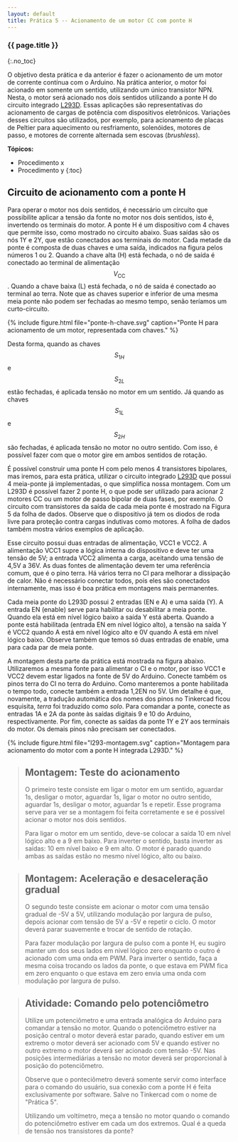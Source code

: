 ```yaml
---
layout: default
title: Prática 5 -- Acionamento de um motor CC com ponte H
---
```


### {{ page.title }}
{:.no_toc}


O objetivo desta prática e da anterior é fazer o acionamento de um motor de
corrente contínua com o Arduino. Na prática anterior, o motor foi acionado em
somente um sentido, utilizando um único transistor NPN. Nesta, o motor será
acionado nos dois sentidos utilizando a ponte H do circuito integrado [L293D].
Essas aplicações são representativas do acionamento de cargas de potência
com dispositivos eletrônicos. Variações desses circuitos são utilizados, por
exemplo, para acionamento de placas de Peltier para aquecimento ou resfriamento,
solenóides, motores de passo, e motores de corrente alternada sem escovas
(_brushless_).

**Tópicos:**
* Procedimento x
* Procedimento y
{:toc}

Circuito de acionamento com a ponte H
-------------------------------------

Para operar o motor nos dois sentidos, é necessário um circuito que possibilite
aplicar a tensão da fonte no motor nos dois sentidos, isto é, invertendo os
terminais do motor. A ponte H é um dispositivo com 4 chaves que permite isso,
como mostrado no circuito abaixo. 
Suas saídas são os nós 1Y e 2Y, que estão conectados aos terminais do motor.
Cada metade da ponte é composta de duas chaves e uma saída, indicados na figura
pelos números 1 ou 2.
Quando a chave alta (H) está fechada, o nó de saída é conectado ao terminal 
de alimentação $$V_{\operatorname{CC}}$$.
Quando a chave baixa (L) está fechada, o nó de saída é conectado ao terminal 
ao terra.
Note que as chaves superior e inferior de uma mesma meia ponte não podem ser
fechadas ao mesmo tempo, senão teríamos um curto-circuito.

{%
   include figure.html
   file="ponte-h-chave.svg"
   caption="Ponte H para acionamento de um motor, representada com chaves."
%}

Desta forma, quando as chaves $$S_{1H}$$ e $$S_{2L}$$ estão fechadas,
é aplicada tensão no motor em um sentido. Já quando as chaves $$S_{1L}$$ 
e $$S_{2H}$$ são fechadas, é aplicada tensão no motor no outro sentido. 
Com isso, é possível fazer com que o motor gire em ambos sentidos de
rotação.


É possível construir uma ponte H com pelo menos 4 transistores bipolares,
mas iremos, para esta prática, utilizar o circuito integrado [L293D] que
possui 4 meia-ponte já implementadas, o que simplifica nossa montagem.
Com um L293D é possível fazer 2 ponte H, o que pode ser utilizado para acionar
2 motores CC ou um motor de passo bipolar de duas fases, por exemplo. 
O circuito com 
transistores da saída de cada meia ponte é mostrado na Figura 5 da folha de 
dados. Observe que o dispositivo já tem os diodos de roda livre para proteção
contra cargas indutivas como motores. A folha de dados também mostra vários
exemplos de aplicação.

Esse circuito possui duas entradas de alimentação, VCC1 e VCC2. A alimentação
VCC1 supre a lógica interna do dispositivo e deve ter uma tensão de 5V; a
entrada VCC2 alimenta a carga, aceitando uma tensão de 4,5V a 36V. As duas
fontes de alimentação devem ter uma referência comum, que é o pino terra.
Há vários terra no CI para melhorar a dissipação de calor.
Não é necessário conectar todos, pois eles são conectados internamente, mas 
isso é boa prática em montagens mais permanentes. 

Cada meia ponte do L293D possui 2 entradas (EN e A) e uma saída (Y). A entrada
EN (enable) serve para habilitar ou desabilitar a meia ponte. Quando ela está
em nível lógico baixo a saída Y está aberta. Quando a ponte está habilitada 
(entrada EN em nível lógico alto), a tensão na saída Y é VCC2 quando A está em
nível lógico alto e 0V quando A está em nível lógico baixo. Observe também
que temos só duas entradas de enable, uma para cada par de meia ponte.

A montagem desta parte da prática está mostrada na figura abaixo.
Utilizaremos a mesma fonte para alimentar o CI e o motor,
por isso VCC1 e VCC2 devem estar ligados na fonte de 5V do Arduino.
Conecte também os pinos terra do CI no terra do Arduino. Como manteremos a ponte
habilitada o tempo todo, conecte também a entrada 1,2EN no 5V. 
Um detalhe é que, novamente, a tradução automática dos nomes dos
pinos no Tinkercad ficou esquisita, _terra_ foi traduzido como _solo_.
Para comandar a
ponte, conecte as entradas 1A e 2A da ponte às saídas digitais 9 e 10 do
Arduino, respectivamente. Por fim, conecte as saídas da ponte 1Y e 2Y aos 
terminais do motor. Os demais pinos não precisam ser conectados.

{%
   include figure.html
   file="l293-montagem.svg"
   caption="Montagem para acionamento do motor com a ponte H integrada L293D."
%}

> ## Montagem: Teste do acionamento
>
> O primeiro teste consiste em ligar o motor em um sentido, aguardar 1s, 
> desligar o motor, aguardar 1s, ligar o motor no outro sentido, aguardar 1s,
> desligar o motor, aguardar 1s e repetir. Esse programa serve para ver se a
> montagem foi feita corretamente e se é possível acionar o motor nos dois 
> sentidos.
>
> Para ligar o motor em um sentido, deve-se colocar a saída 10 em nível lógico
> alto e a 9 em baixo. Para inverter o sentido, basta inverter as saídas: 10 em
> nível baixo e 9 em alto. O motor é parado quando ambas as saídas estão no 
> mesmo nível lógico, alto ou baixo.


> ## Montagem: Aceleração e desaceleração gradual
>
> O segundo teste consiste em acionar o motor com uma tensão gradual de -5V a
> 5V, utilizando modulação por largura de pulso, depois acionar com tensão
> de 5V a -5V e repetir o ciclo. O motor deverá parar suavemente e trocar de
> sentido de rotação.
> 
> Para fazer modulação por largura de pulso com a ponte H, eu sugiro manter
> um dos seus lados em nível lógico zero enquanto o outro é acionado com 
> uma onda em PWM. Para inverter o sentido, faça a mesma coisa trocando os
> lados da ponte, o que estava em PWM fica em zero enquanto o que estava em
> zero envia uma onda com modulação por largura de pulso.


> ## Atividade: Comando pelo potenciômetro
>
> Utilize um potenciômetro e uma entrada analógica do Arduino para comandar a
> tensão no motor. Quando o potenciômetro estiver na posição central o motor
> deverá estar parado, quando estiver em um extremo o motor deverá ser acionado
> com 5V e quando estiver no outro extremo o motor deverá ser acionado com 
> tensão -5V. Nas posições intermediárias a tensão no motor deverá ser
> proporcional à posição do potenciômetro.
>
> Observe que o ponteciômetro deverá somente servir como interface para o
> comando do usuário, sua conexão com a ponte H é feita exclusivamente por 
> software. Salve no Tinkercad com o nome de "Prática 5".
>
> Utilizando um voltímetro, meça a tensão no motor quando o comando do 
> potenciômetro estiver em cada um dos extremos. Qual é a queda de tensão
> nos transistores da ponte?


[L293D]: L293D.pdf

[analogWrite]: https://www.arduino.cc/en/Reference/AnalogWrite
[analogRead]: https://www.arduino.cc/en/Reference/AnalogRead
[map]: https://www.arduino.cc/en/Reference/map
